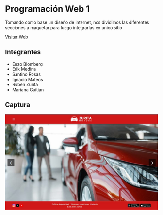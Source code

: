 # Programación Web 1

Tomando como base un diseño de internet, nos dividimos las diferentes secciones a maquetar para luego integrarlas en unico sitio

[Visitar Web](https://titan-system.github.io/Pweb_1/)

## Integrantes

- Enzo Blomberg
- Erik Medina
- Santino Rosas
- Ignacio Mateos
- Ruben Zurita
- Mariana Guitian

## Captura

![preview](screenshot.jpg)
